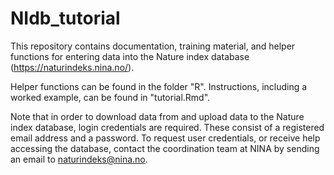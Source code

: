 # NIdb_tutorial
This repository contains documentation, training material, and helper functions for entering data into the Nature index database (https://naturindeks.nina.no/).

Helper functions can be found in the folder "R". 
Instructions, including a worked example, can be found in "tutorial.Rmd".

Note that in order to download data from and upload data to the Nature index database, login credentials are required. These consist of a registered email address and a password. 
To request user credentials, or receive help accessing the database, contact the coordination team at NINA by sending an email to naturindeks@nina.no. 

